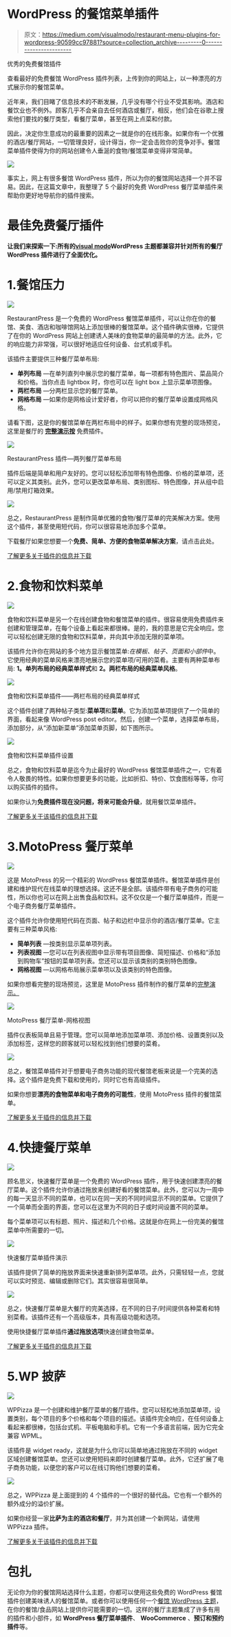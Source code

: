 # WordPress 的餐馆菜单插件

> 原文：<https://medium.com/visualmodo/restaurant-menu-plugins-for-wordpress-90599cc97881?source=collection_archive---------0----------------------->

优秀的免费餐馆插件

查看最好的免费餐馆 WordPress 插件列表，上传到你的网站上，以一种漂亮的方式展示你的餐馆菜单。

近年来，我们目睹了信息技术的不断发展，几乎没有哪个行业不受其影响。酒店和餐饮业也不例外。顾客几乎不会亲自去任何酒店或餐厅，相反，他们会在谷歌上搜索他们要找的餐厅类型，看餐厅菜单，甚至在网上点菜和付款。

因此，决定你生意成功的最重要的因素之一就是你的在线形象。如果你有一个优雅的酒店/餐厅网站，一切管理良好，设计得当，你一定会击败你的竞争对手。餐馆菜单插件使得为你的网站创建令人垂涎的食物/餐馆菜单变得非常简单。

![](img/74a59991a9fe991f5f89c54d134c8908.png)

事实上，网上有很多餐馆 WordPress 插件，所以为你的餐馆网站选择一个并不容易。因此，在这篇文章中，我整理了 5 个最好的免费 WordPress 餐厅菜单插件来帮助你更好地导航你的插件搜索。

# 最佳免费餐厅插件

**让我们来探索一下:所有的**[**visual modo**](https://visualmodo.com/wordpress-themes/)**WordPress 主题都兼容并针对所有的餐厅 WordPress 插件进行了全面优化。**

# 1.餐馆压力

![](img/bac36d7fb37f45719105811c71d5a488.png)

RestaurantPress 是一个免费的 WordPress 餐馆菜单插件，可以让你在你的餐馆、美食、酒店和咖啡馆网站上添加很棒的餐馆菜单。这个插件确实很棒，它提供了在你的 WordPress 网站上创建诱人美味的食物菜单的最简单的方法。此外，它的响应能力非常强，可以很好地适应任何设备、台式机或手机。

该插件主要提供三种餐厅菜单布局:

*   **单列布局** —在单列直列中展示您的餐厅菜单，每一项都有特色图片、菜品简介和价格。当你点击 lightbox 时，你也可以在 light box 上显示菜单项图像。
*   **两栏布局** —分两栏显示您的餐厅菜单。
*   **网格布局** —如果你是网格设计爱好者，你可以把你的餐厅菜单设置成网格风格。

请看下图，这是你的餐馆菜单在两栏布局中的样子。如果你想有完整的现场预览，这里是餐厅的 [**完整演示按**](https://demo.themegrill.com/restaurantpress/) 免费插件。

![](img/4924ded5a484b26a9db89776c00b4a7d.png)

RestaurantPress 插件—两列餐厅菜单布局

插件后端是简单和用户友好的。您可以轻松添加带有特色图像、价格的菜单项，还可以定义其类别。此外，您可以更改菜单布局、类别图标、特色图像，并从组中启用/禁用灯箱效果。

![](img/c1bc4df0796a3b68d549e2315fe896e5.png)

总之，RestaurantPress 是制作简单优雅的食物/餐厅菜单的完美解决方案。使用这个插件，甚至使用短代码，你可以很容易地添加多个菜单。

下载餐厅如果您想要一个**免费、简单、方便的食物菜单解决方案**，请点击此处。

[了解更多关于插件的信息并下载](https://themegrill.com/plugins/restaurantpress/)

# 2.食物和饮料菜单

![](img/8c9221df8b4c17420d7119ec15e1e092.png)

食物和饮料菜单是另一个在线创建食物和餐馆菜单的插件。很容易使用免费插件来创建和管理菜单，在每个设备上看起来都很棒。是的，我的意思是它完全响应。您可以轻松创建无限的食物和饮料菜单，并向其中添加无限的菜单项。

该插件允许你在网站的多个地方显示餐馆菜单:*在模板、帖子、页面和小部件*中。它使用经典的菜单风格来漂亮地展示您的菜单项/可用的菜肴。主要有两种菜单布局: **1。单列布局的经典菜单样式**和 **2。两栏布局的经典菜单风格**。

![](img/a3bef3462a81178d29186a0bc143e589.png)

食物和饮料菜单插件——两栏布局的经典菜单样式

这个插件创建了两种帖子类型:**菜单项**和**菜单**。它为添加菜单项提供了一个简单的界面，看起来像 WordPress post editor。然后，创建一个菜单，选择菜单布局，添加部分，从“添加新菜单”添加菜单页脚，如下图所示。

![](img/862f6c5c0770c0482c36e2da236b2957.png)

食物和饮料菜单插件设置

总之，食物和饮料菜单是迄今为止最好的 WordPress 餐馆菜单插件之一，它有着令人敬畏的特性。如果你想要更多的功能，比如折扣、特价、饮食图标等等，你可以购买插件的插件。

如果你认为**免费插件现在没问题，将来可能会升级**，就用餐饮菜单插件。

[了解更多关于该插件的信息并下载](https://wordpress.org/plugins/food-and-drink-menu/)

# 3.MotoPress 餐厅菜单

![](img/340f7cb35fba2ff212f64c77760bd920.png)

这是 MotoPress 的另一个精彩的 WordPress 餐馆菜单插件。餐馆菜单插件是创建和维护现代在线菜单的理想选择。这还不是全部。该插件带有电子商务的可能性，所以你也可以在网上出售食品和饮料。这不仅仅是一个餐厅菜单插件，而是一个电子商务餐厅菜单插件。

这个插件允许你使用短代码在页面、帖子和边栏中显示你的酒店/餐厅菜单。它主要有三种菜单风格:

*   **简单列表** —按类别显示菜单项列表。
*   **列表视图** —您可以在列表视图中显示带有项目图像、简短描述、价格和“添加到购物车”按钮的菜单项列表。您还可以显示该类别的类别特色图像。
*   **网格视图** —以网格布局展示菜单项以及该类别的特色图像。

如果你想看完整的现场预览，这里是 MotoPress 插件制作的餐厅菜单的[完整演示。](http://mprmdemo.getmotopress.com/)

![](img/9aa10929a41aa6c06f23e3062a9accdb.png)

MotoPress 餐厅菜单-网格视图

插件仪表板简单且易于管理。您可以简单地添加菜单项、添加价格、设置类别以及添加标签，这样您的顾客就可以轻松找到他们想要的菜肴。

![](img/b66cdacd1e981c5e644ae1bebdbae4f7.png)

总之，餐馆菜单插件对于想要电子商务功能的现代餐馆老板来说是一个完美的选择。这个插件是免费下载和使用的，同时它也有高级插件。

如果你想要**漂亮的食物菜单和电子商务的可能性**，使用 MotoPress 插件的餐馆菜单。

[了解更多关于插件的信息并下载](https://wordpress.org/plugins/mp-restaurant-menu/)

# 4.快捷餐厅菜单

![](img/af3e950a1efa4f79e69313c2aae35c4d.png)

顾名思义，快速餐厅菜单是一个免费的 WordPress 插件，用于快速创建漂亮的餐厅菜单。这个插件允许你通过拖放来创建好看的餐馆菜单。此外，您可以为一周中的每一天显示不同的菜单，也可以在同一天的不同时间显示不同的菜单。它提供了一个简单而全面的界面，您可以在这里为不同的日子或时间设置不同的菜单。

每个菜单项可以有标题、照片、描述和几个价格。这就是你在网上一份完美的餐馆菜单中所需要的一切。

![](img/cfeef30f400b8c503f101acba89c3c0d.png)

快速餐厅菜单插件演示

该插件提供了简单的拖放界面来快速重新排列菜单项。此外，只需轻轻一点，您就可以实时预览、编辑或删除它们。其实很容易很简单。

![](img/813303275db546c99e548ab66ea822fa.png)

总之，快速餐厅菜单是大餐厅的完美选择，在不同的日子/时间提供各种菜肴和特别菜肴。该插件还有一个高级版本，具有高级功能和选项。

使用快捷餐厅菜单插件**通过拖放选项**快速创建食物菜单。

[了解更多关于插件的信息并下载](https://wordpress.org/plugins/quick-restaurant-menu/)

# 5.WP 披萨

![](img/4f29565b906c78fce52b86e2ae6e9639.png)

WPPizza 是一个创建和维护餐厅菜单的餐厅插件。您可以轻松地添加菜单项，设置类别，每个项目的多个价格和每个项目的描述。该插件完全响应，在任何设备上看起来都很棒，包括台式机、平板电脑和手机。它有一个多语言前端，因为它完全兼容 WPML。

该插件是 widget ready，这就是为什么你可以简单地通过拖放在不同的 widget 区域创建餐馆菜单。您还可以使用短码来即时创建餐厅菜单。此外，它还扩展了电子商务功能，以便您的客户可以在线订购他们想要的菜肴。

![](img/f58ad9dc44d531a99408b04ff0f8e0f0.png)

总之，WPPizza 是上面提到的 4 个插件的一个很好的替代品。它也有一个额外的额外成分的溢价扩展。

如果你经营一家**比萨为主的酒店和餐厅**，并为其创建一个新网站，请使用 WPPizza 插件。

[了解更多关于该插件的信息并下载](https://wordpress.org/plugins/wppizza/)

# 包扎

无论你为你的餐馆网站选择什么主题，你都可以使用这些免费的 WordPress 餐馆插件创建美味诱人的餐馆菜单。或者你可以使用任何一个[餐馆 WordPress 主题](https://visualmodo.com/theme/food-wordpress-theme/)，在你的餐馆/食品网站上提供你可能需要的一切。这样的餐厅主题集成了许多有用的插件和小部件，如 **WordPress 餐厅菜单插件**、 **WooCommerce** 、**预订和预约插件**等。